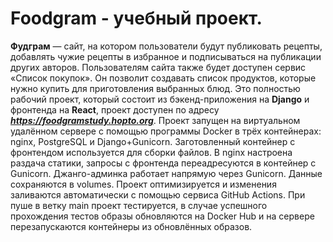# Foodgram - учебный проект.
**Фудграм** — сайт, на котором пользователи будут публиковать рецепты, добавлять чужие рецепты в избранное и подписываться на публикации других авторов. Пользователям сайта также будет доступен сервис «Список покупок». Он позволит создавать список продуктов, которые нужно купить для приготовления выбранных блюд.
Это полностью рабочий проект, который состоит из бэкенд-приложения на **Django** и фронтенда на **React**, проект доступен по адресу ***https://foodgramstudy.hopto.org***.
Проект запущен на виртуальном удалённом сервере с помощью программы Docker в трёх контейнерах: nginx, PostgreSQL и Django+Gunicorn.
Заготовленный контейнер с фронтендом используется для сборки файлов.
В nginx настроена раздача статики, запросы с фронтенда переадресуются в контейнер с Gunicorn.
Джанго-админка работает напрямую через Gunicorn. Данные сохраняются в volumes.
Проект оптимизируется и изменения заливаются автоматически с помощью сервиса GitHub Actions.
При пуше в ветку main проект тестируется, в случае успешного прохождения тестов образы обновляются на Docker Hub и на сервере перезапускаются контейнеры из обновлённых образов.